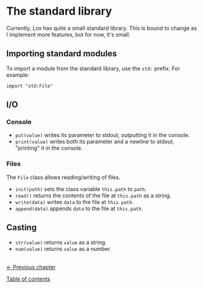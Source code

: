 # The standard library
Currently, Lox has quite a small standard library. This is bound to change as I implement more features, but for now, it's 
small.

## Importing standard modules
To import a module from the standard library, use the `std:` prefix. For example:
```
import "std:File"
```

## I/O
### Console
- `put(value)` writes its parameter to stdout, outputting it in the console.
- `print(value)` writes both its parameter and a newline to stdout, "printing" it in the console.

### Files
The `File` class allows reading/writing of files.
- `init(path)` sets the class variable `this.path` to `path`.
- `read()` returns the contents of the file at `this.path` as a string.
- `write(data)` writes `data` to the file at `this.path`.
- `append(data)` appends `data` to the  file at `this.path`.

## Casting
- `str(value)` returns `value` as a string.
- `num(value)` returns `value` as a number.

\
[<- Previous chapter](./07-modules.md)

[Table of contents](./00-contents.md)
